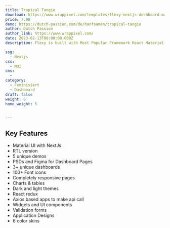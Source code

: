 ```yaml
---
title: Tropical Tangie
download: https://www.wrappixel.com/templates/flexy-nextjs-dashboard-material-ui/?ref=317
price: 7.98
demo: https://dutch-passion.com/de/hanfsamen/tropical-tangie
author: Dutch Passion
author_link: https://www.wrappixel.com/
date: 2023-02-13T00:00:00.000Z
description: Flexy is built with Most Popular Framework React Material-UI.

ssg:
  - Nextjs
css:
  - MUI
cms:
  - 
category:
  - Feminisiert
  - Dashboard
draft: false
weight: 6
home_weight: 5


---
```


## Key Features

- Material UI with NextJs
- RTL version
- 5 unique demos
- PSDs and Figma for Dashboard Pages
- 3+ unique dashboards
- 100+ Font icons
- Completely responsive pages
- Charts & tables
- Dark and light themes
- React redux
- Axios based apps to make api call
- Widgets and UI components
- Validation forms
- Application Designs
- 6 color skins